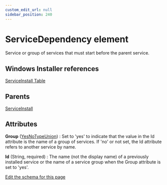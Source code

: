 ```yaml
---
custom_edit_url: null
sidebar_position: 240
---
```

# ServiceDependency element
Service or group of services that must start before the parent service.

## Windows Installer references
[ServiceInstall Table](https://docs.microsoft.com/en-us/windows/win32/msi/serviceinstall-table)

## Parents
[ServiceInstall](serviceinstall.md)

## Attributes
**Group** ([YesNoTypeUnion](yesnotype.md 'Values of this type will either be "yes"/"true" or "no"/"false".'))
  : Set to 'yes' to indicate that the value in the Id attribute is the name of a group of services. If 'no' or not set, the Id attribute refers to another service by name.

**Id** (String, required)
  : The name (not the display name) of a previously installed service or the name of a service group when the Group attribute is set to 'yes'.


[Edit the schema for this page](https://github.com/wixtoolset/web/blob/master/src/xsd4/wix.xsd)